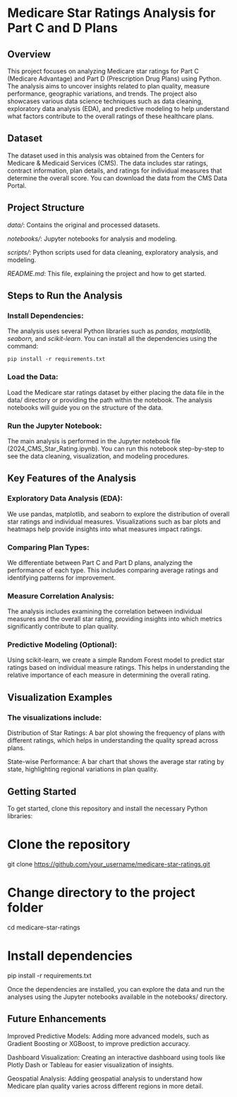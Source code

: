 # Medicare Star Ratings Analysis for Part C and D Plans

## Overview

This project focuses on analyzing Medicare star ratings for Part C (Medicare Advantage) and Part D (Prescription Drug Plans) using Python. The analysis aims to uncover insights related to plan quality, measure performance, geographic variations, and trends. The project also showcases various data science techniques such as data cleaning, exploratory data analysis (EDA), and predictive modeling to help understand what factors contribute to the overall ratings of these healthcare plans.

## Dataset

The dataset used in this analysis was obtained from the Centers for Medicare & Medicaid Services (CMS). The data includes star ratings, contract information, plan details, and ratings for individual measures that determine the overall score. You can download the data from the CMS Data Portal.

## Project Structure

_data/_: Contains the original and processed datasets.

_notebooks/_: Jupyter notebooks for analysis and modeling.

_scripts/_: Python scripts used for data cleaning, exploratory analysis, and modeling.

_README.md_: This file, explaining the project and how to get started.

## Steps to Run the Analysis

### Install Dependencies:
The analysis uses several Python libraries such as _pandas, matplotlib, seaborn,_ and _scikit-learn_. You can install all the dependencies using the command:

`pip install -r requirements.txt`

### Load the Data:
Load the Medicare star ratings dataset by either placing the data file in the data/ directory or providing the path within the notebook. The analysis notebooks will guide you on the structure of the data.

### Run the Jupyter Notebook:
The main analysis is performed in the Jupyter notebook file (2024_CMS_Star_Rating.ipynb). You can run this notebook step-by-step to see the data cleaning, visualization, and modeling procedures.

## Key Features of the Analysis

### Exploratory Data Analysis (EDA):
We use pandas, matplotlib, and seaborn to explore the distribution of overall star ratings and individual measures. Visualizations such as bar plots and heatmaps help provide insights into what measures impact ratings.

### Comparing Plan Types:
We differentiate between Part C and Part D plans, analyzing the performance of each type. This includes comparing average ratings and identifying patterns for improvement.

### Measure Correlation Analysis:
The analysis includes examining the correlation between individual measures and the overall star rating, providing insights into which metrics significantly contribute to plan quality.

### Predictive Modeling (Optional):
Using scikit-learn, we create a simple Random Forest model to predict star ratings based on individual measure ratings. This helps in understanding the relative importance of each measure in determining the overall rating.

## Visualization Examples

### The visualizations include:

Distribution of Star Ratings: A bar plot showing the frequency of plans with different ratings, which helps in understanding the quality spread across plans.

State-wise Performance: A bar chart that shows the average star rating by state, highlighting regional variations in plan quality.

## Getting Started

To get started, clone this repository and install the necessary Python libraries:

# Clone the repository
git clone https://github.com/your_username/medicare-star-ratings.git

# Change directory to the project folder
cd medicare-star-ratings

# Install dependencies
pip install -r requirements.txt

Once the dependencies are installed, you can explore the data and run the analyses using the Jupyter notebooks available in the notebooks/ directory.

## Future Enhancements

Improved Predictive Models: Adding more advanced models, such as Gradient Boosting or XGBoost, to improve prediction accuracy.

Dashboard Visualization: Creating an interactive dashboard using tools like Plotly Dash or Tableau for easier visualization of insights.

Geospatial Analysis: Adding geospatial analysis to understand how Medicare plan quality varies across different regions in more detail.


